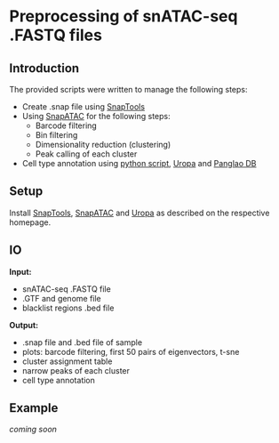 # Preprocessing of snATAC-seq .FASTQ files
## Introduction
The  provided scripts were written to manage the following steps:
* Create .snap file using [SnapTools](https://github.com/r3fang/SnapTools)
* Using [SnapATAC](https://github.com/r3fang/SnapATAC) for the following steps:
  * Barcode filtering
  * Bin filtering
  * Dimensionality reduction (clustering)
  * Peak calling of each cluster
* Cell type annotation using [python script](https://github.com/loosolab/Datenanalyse-2021/blob/wp2/cell_type_annotation/cell_type_annotation.py), [Uropa](https://github.com/loosolab/UROPA) and [Panglao DB](https://panglaodb.se)

## Setup
Install [SnapTools](https://github.com/r3fang/SnapTools), [SnapATAC](https://github.com/r3fang/SnapATAC) and [Uropa](https://github.com/loosolab/UROPA) as described on the respective homepage.

## IO
**Input:** 
* snATAC-seq .FASTQ file
* .GTF and genome file
* blacklist regions .bed file

**Output:**
* .snap file and .bed file of sample
* plots: barcode filtering, first 50 pairs of eigenvectors, t-sne
* cluster assignment table
* narrow peaks of each cluster
* cell type annotation

## Example
*coming soon*
